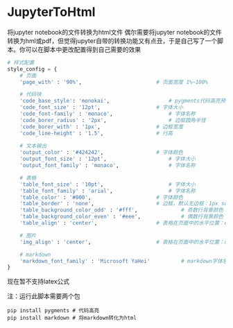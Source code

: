 # JupyterToHtml
将jupyter notebook的文件转换为html文件
偶尔需要将jupyter notebook的文件转换为hml或pdf，但觉得jupyter自带的转换功能又有点丑，于是自己写了一个脚本。你可以在脚本中更改配置得到自己需要的效果

```python
# 样式配置
style_config = {
	# 页面
	'page_with' : '90%', 						# 页面宽度 1%~100%

	# 代码块
	'code_base_style': 'monokai', 					# pygments代码高亮预设: xcode、monokai、trac、rainbow_dash、perldoc、vim、rrt、autumn、lovelace
	'code_font_size' : '12pt',					# 字体大小
	'code_font-family' : 'monaco',					# 字体名称
	'code_borer_radius' : '2px',					# 边框圆角半径
	'code_borer_with' : '1px',					# 边框宽度
	'code_line-height' : '1.5',					# 行高
	
	# 文本输出
	'output_color' : '#424242',					# 字体颜色
	'output_font_size' : '12pt',					# 字体大小
	'output_font_family' : 'monaco',				# 字体名称

	# 表格
	'table_font_size' : '10pt', 					# 字体大小
	'table_font_family' : 'arial', 					# 字体名称
	'table_color' : '#000', 					# 字体颜色
	'table_border' : 'none', 					# 边框，默认无边框：1px solid #000
	'table_background_color_odd' : '#fff', 				# 奇数行背景颜色
	'table_background_color_even' : '#eee', 			# 偶数行背景颜色
	'table_align' : 'center',					# 表格在页面中的水平位置：center、left

	# 图片
	'img_align' : 'center',						# 表格在页面中的水平位置：center、left

	# markdown
	'markdown_font_family' : 'Microsoft YaHei'			# markdown字体名称
}
```

现在暂不支持latex公式

注：运行此脚本需要两个包

```shell
pip install pygments # 代码高亮
pip install markdown # 将markdown转化为html
```

